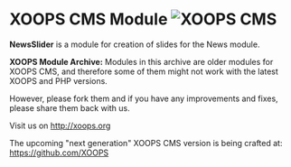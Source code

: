 # XOOPS CMS Module   ![XOOPS CMS](https://avatars2.githubusercontent.com/u/12771439?v=3&s=200)

**NewsSlider** is a module for creation of slides for the News module.

**XOOPS Module Archive:** Modules in this archive are older modules for XOOPS CMS, and therefore some of them might not work with the latest XOOPS and PHP versions. 

However, please fork them and if you have any improvements and fixes, please share them back with us. 

Visit us on http://xoops.org

The upcoming "next generation" XOOPS CMS version is being crafted at: https://github.com/XOOPS
